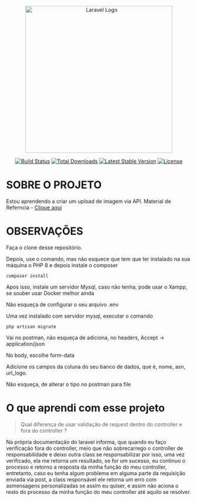 <p align="center"><a href="https://laravel.com" target="_blank"><img src="https://raw.githubusercontent.com/laravel/art/master/logo-lockup/5%20SVG/2%20CMYK/1%20Full%20Color/laravel-logolockup-cmyk-red.svg" width="400" alt="Laravel Logo"></a></p>

<p align="center">
<a href="https://travis-ci.org/laravel/framework"><img src="https://travis-ci.org/laravel/framework.svg" alt="Build Status"></a>
<a href="https://packagist.org/packages/laravel/framework"><img src="https://img.shields.io/packagist/dt/laravel/framework" alt="Total Downloads"></a>
<a href="https://packagist.org/packages/laravel/framework"><img src="https://img.shields.io/packagist/v/laravel/framework" alt="Latest Stable Version"></a>
<a href="https://packagist.org/packages/laravel/framework"><img src="https://img.shields.io/packagist/l/laravel/framework" alt="License"></a>
</p>

# SOBRE O PROJETO
Estou aprendendo a criar um upload de imagem via API.
Material de Referncia  - <a href="https://larainfo.com/blogs/laravel-9-rest-api-image-upload-with-validation-example">Clique aqui </a>

# OBSERVAÇÕES

<p> Faça o clone desse repositório.</p>

<p> Depois, use o comando, mas não esquece que tem que ter instalado na sua máquina o PHP 8 e depois instale o composer</p>

```
composer install 
```

<p> Apos isso, instale um servidor Mysql, caso não tenha, pode usar o Xampp, se souber usar Docker melhor ainda </p>

<p> Não esqueça de configurar o seu arquivo .env </p>

<p> Uma vez instalado com servidor mysql, executar o comando </p>

```
php artisan migrate
```

<p> Vai no postman, não esqueça de adiciona, no headers, Accept -> application/json </p>
<p> No body, escolhe form-data </p>
<p> Adicione os campos da coluna do seu banco de dados, que é, nome, asn, url_logo.</p>
<p> Não esqueça, de alterar o tipo no postman para file </p>


<h1> O que aprendi com esse projeto </h1>

 > Qual diferença de usar validação de request dentro do controller e fora do controller ?

<p> Na própria documentação do laravel informa, que quando eu faço verificação fora do controller, meio que não sobrecarrego o controller de responsabilidade  e deixo outra class se responsabilizar por isso, uma vez verificado, ela me retorna um resultado, se for um sucesso, eu continuo o processo e retorno a resposta da minha função do meu controller, entretanto, caso eu tenha algum problema em alguma parte da requisição enviada via post, a class responsável ele retorna um erro com asmensagens personalizadas se assim eu quiser, e assim não aciona o resto do processo da minha função do meu controller até aquilo se resolver.</p>
